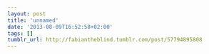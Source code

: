 ```yaml
---
layout: post
title: 'unnamed'
date: '2013-08-09T16:52:58+02:00'
tags: []
tumblr_url: http://fabiantheblind.tumblr.com/post/57794895808
---
```

